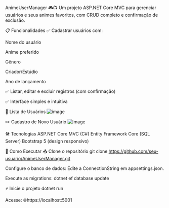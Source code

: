 AnimeUserManager 🎮📺
Um projeto ASP.NET Core MVC para gerenciar usuários e seus animes favoritos, com CRUD completo e confirmação de exclusão.

📋 Funcionalidades
✅ Cadastrar usuários com:

Nome do usuário

Anime preferido

Gênero

Criador/Estúdio

Ano de lançamento

✅ Listar, editar e excluir registros (com confirmação)

✅ Interface simples e intuitiva

📜 Lista de Usuários
![image](https://github.com/user-attachments/assets/44dd0fe9-7d08-4c8e-b39d-ea585bb448a1)

✏️ Cadastro de Novo Usuário
![image](https://github.com/user-attachments/assets/beaa7833-fe5d-4fae-985f-255a7e9c3a75)

🛠 Tecnologias
ASP.NET Core MVC (C#)
Entity Framework Core (SQL Server)
Bootstrap 5 (design responsivo)

🚀 Como Executar
📥 Clone o repositório
git clone https://github.com/seu-usuario/AnimeUserManager.git

Configure o banco de dados:
Edite a ConnectionString em appsettings.json.

Execute as migrations:
dotnet ef database update

⚡ Inicie o projeto
dotnet run

Acesse:
🌐https://localhost:5001

